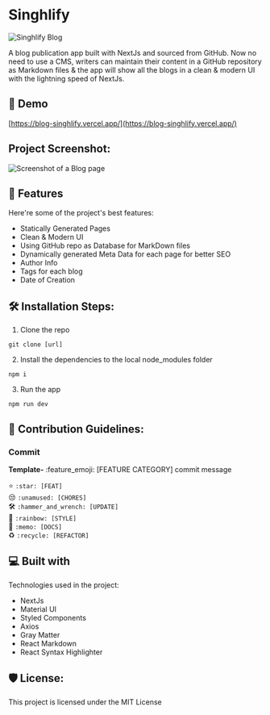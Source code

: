 # Singhlify

![Singhlify Blog](https://repository-images.githubusercontent.com/471452104/c8647c66-471b-4631-9b8a-c9b77de7e176)


A blog publication app built with NextJs and sourced from GitHub. Now no need to use a CMS, writers can maintain their content in a GitHub repository as Markdown files & the app will show all the blogs in a clean & modern UI with the lightning speed of NextJs.

## 🚀 Demo

[https://blog-singhlify.vercel.app/](https://blog-singhlify.vercel.app/)

## Project Screenshot:

![Screenshot of a Blog page](https://cdn.hashnode.com/res/hashnode/image/upload/v1649587912717/GUjZc14ru.png)  
  

## 🧐 Features

Here're some of the project's best features:

* Statically Generated Pages
* Clean & Modern UI
* Using GitHub repo as Database for MarkDown files
* Dynamically generated Meta Data for each page for better SEO
* Author Info
* Tags for each blog
* Date of Creation

## 🛠️ Installation Steps:

1. Clone the repo
```
git clone [url]
```

2. Install the dependencies to the local node_modules folder
```
npm i
```

3. Run the app
```
npm run dev
```

## 🍰 Contribution Guidelines:

### Commit

**Template-** :feature_emoji: [FEATURE CATEGORY] commit message

:star: `:star: [FEAT]`  
:unamused: `:unamused: [CHORES]`  
:hammer_and_wrench: `:hammer_and_wrench: [UPDATE]`  
:rainbow: `:rainbow: [STYLE]`  
:memo: `:memo: [DOCS]`  
:recycle: `:recycle: [REFACTOR]`
  
  
## 💻 Built with

Technologies used in the project:

* NextJs
* Material UI
* Styled Components
* Axios
* Gray Matter
* React Markdown
* React Syntax Highlighter

## 🛡️ License:

This project is licensed under the MIT License
